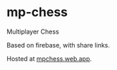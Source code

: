# mp-chess
Multiplayer Chess

Based on firebase, with share links. 

Hosted at [mpchess.web.app](https://mpchess.web.app).
